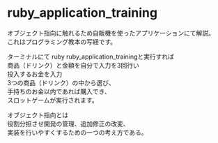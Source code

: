 # ruby_application_training

オブジェクト指向に触れるため自販機を使ったアプリケーションにて解説。  
これはプログラミング教本の写経です。

ターミナルにて ruby ruby_application_trainingと実行すれば  
商品（ドリンク）と金額を自分で入力を3回行い  
投入するお金を入力  
3つの商品（ドリンク）の中から選び、  
手持ちのお金以内であれば購入でき、  
スロットゲームが実行されます。  


オブジェクト指向とは  
役割分担させ開発の管理、追加修正の改変、  
実装を行いやすくするための一つの考え方である。  

